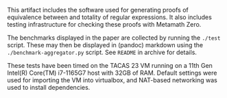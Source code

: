 This artifact includes the software used for generating proofs of equivalence
between and totality of regular expressions. It also includes testing
infrastructure for checking these proofs with Metamath Zero.

The benchmarks displayed in the paper are collected by running the `./test`
script. These may then be displayed in (pandoc) markdown using the
`./benchmark-aggregator.py` script. See `README` in archive for details.

These tests have been timed on the TACAS 23 VM running on a 11th Gen Intel(R)
Core(TM) i7-1165G7 host with 32GB of RAM. Default settings were used for
importing the VM into virtualbox, and NAT-based networking was used to install
dependencies.




